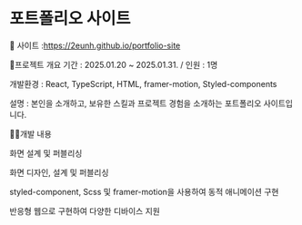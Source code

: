 # 포트폴리오 사이트

🔗 사이트 :https://2eunh.github.io/portfolio-site


📝프로젝트 개요
기간 : 2025.01.20 ~ 2025.01.31. / 인원 : 1명

개발환경 : React, TypeScript, HTML, framer-motion, Styled-components

설명 : 본인을 소개하고, 보유한 스킬과 프로젝트 경험을 소개하는 포트폴리오 사이트입니다.

👩‍💻개발 내용

화면 설계 및 퍼블리싱

화면 디자인, 설계 및 퍼블리싱

styled-component, Scss 및 framer-motion을 사용하여 동적 애니메이션 구현

반응형 웹으로 구현하여 다양한 디바이스 지원
